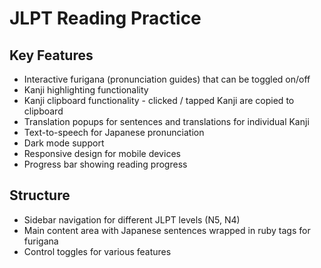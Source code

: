 # JLPT Reading Practice

## Key Features
- Interactive furigana (pronunciation guides) that can be toggled on/off
- Kanji highlighting functionality
- Kanji clipboard functionality - clicked / tapped Kanji are copied to clipboard
- Translation popups for sentences and translations for individual Kanji
- Text-to-speech for Japanese pronunciation
- Dark mode support
- Responsive design for mobile devices
- Progress bar showing reading progress

## Structure
- Sidebar navigation for different JLPT levels (N5, N4)
- Main content area with Japanese sentences wrapped in ruby tags for furigana
- Control toggles for various features
